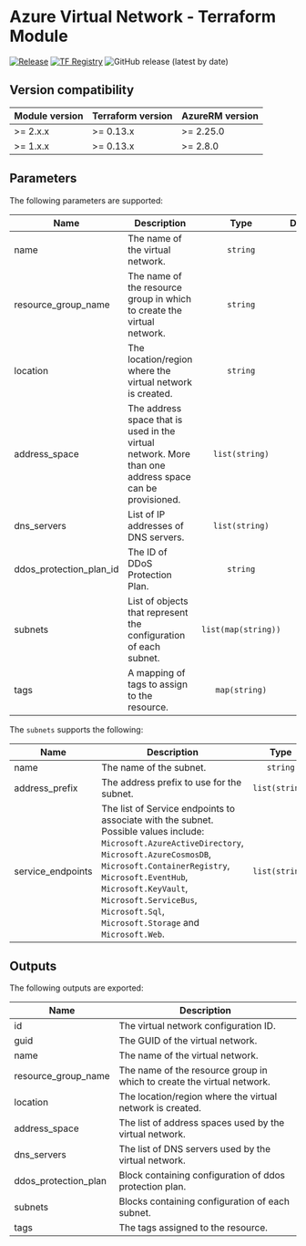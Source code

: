 # Azure Virtual Network - Terraform Module
[![Release](https://github.com/aztfm/terraform-azurerm-virtual-network/actions/workflows/release.yml/badge.svg)](https://github.com/aztfm/terraform-azurerm-virtual-network/actions/workflows/release.yml)
[![TF Registry](https://img.shields.io/badge/terraform-registry-blueviolet.svg)](https://registry.terraform.io/modules/aztfm/virtual-network/azurerm/)
![GitHub release (latest by date)](https://img.shields.io/github/v/release/aztfm/terraform-azurerm-virtual-network)

## Version compatibility

| Module version | Terraform version | AzureRM version |
| -------------- | ----------------- | --------------- |
| >= 2.x.x       | >= 0.13.x         | >= 2.25.0       |
| >= 1.x.x       | >= 0.13.x         | >= 2.8.0        |

## Parameters

The following parameters are supported:

| Name                       | Description                                                                                            |        Type         | Default | Required |
| -------------------------- | ------------------------------------------------------------------------------------------------------ | :-----------------: | :-----: | :------: |
| name                       | The name of the virtual network.                                                                       |      `string`       |   n/a   |   yes    |
| resource\_group\_name      | The name of the resource group in which to create the virtual network.                                 |      `string`       |   n/a   |   yes    |
| location                   | The location/region where the virtual network is created.                                              |      `string`       |   n/a   |   yes    |
| address\_space             | The address space that is used in the virtual network. More than one address space can be provisioned. |   `list(string)`    |   n/a   |   yes    |
| dns\_servers               | List of IP addresses of DNS servers.                                                                   |   `list(string)`    |  `[]`   |    no    |
| ddos\_protection\_plan\_id | The ID of DDoS Protection Plan.                                                                        |      `string`       | `null`  |    no    |
| subnets                    | List of objects that represent the configuration of each subnet.                                       | `list(map(string))` |  `[]`   |    no    |
| tags                       | A mapping of tags to assign to the resource.                                                           |    `map(string)`    |  `{}`   |    no    |

The `subnets` supports the following:

| Name               | Description                                                                                                                                                                                                                                                                                                    |      Type      | Default | Required |
| ------------------ | -------------------------------------------------------------------------------------------------------------------------------------------------------------------------------------------------------------------------------------------------------------------------------------------------------------- | :------------: | :-----: | :------: |
| name               | The name of the subnet.                                                                                                                                                                                                                                                                                        |    `string`    |   n/a   |   yes    |
| address\_prefix    | The address prefix to use for the subnet.                                                                                                                                                                                                                                                                      | `list(string)` |   n/a   |   yes    |
| service\_endpoints | The list of Service endpoints to associate with the subnet. Possible values include: `Microsoft.AzureActiveDirectory`, `Microsoft.AzureCosmosDB`, `Microsoft.ContainerRegistry`, `Microsoft.EventHub`, `Microsoft.KeyVault`, `Microsoft.ServiceBus`, `Microsoft.Sql`, `Microsoft.Storage` and `Microsoft.Web`. | `list(string)` | `null`  |    no    |

## Outputs

The following outputs are exported:

| Name                   | Description                                                            |
| ---------------------- | ---------------------------------------------------------------------- |
| id                     | The virtual network configuration ID.                                  |
| guid                   | The GUID of the virtual network.                                       |
| name                   | The name of the virtual network.                                       |
| resource\_group\_name  | The name of the resource group in which to create the virtual network. |
| location               | The location/region where the virtual network is created.              |
| address\_space         | The list of address spaces used by the virtual network.                |
| dns\_servers           | The list of DNS servers used by the virtual network.                   |
| ddos\_protection\_plan | Block containing configuration of ddos protection plan.                |
| subnets                | Blocks containing configuration of each subnet.                        |
| tags                   | The tags assigned to the resource.                                     |
